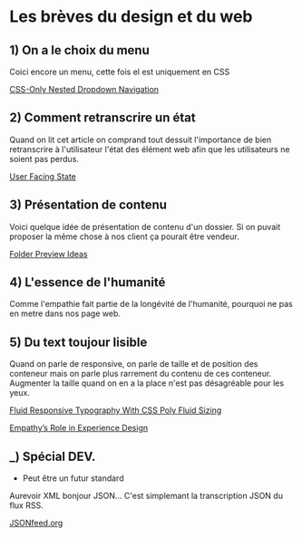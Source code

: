 # Les brèves du design et du web 
 
 
## 1) On a le choix du menu

Coici encore un menu, cette fois el est uniquement en CSS

[CSS-Only Nested Dropdown Navigation](http://codepen.io/gabriellewee/pen/ybKxgB)
 

## 2) Comment retranscrire un état

Quand on lit cet article on comprand tout dessuit l'importance de bien retranscrire à l'utilisateur l'état des élément web afin que les utilisateurs ne soient pas perdus.

[User Facing State](https://css-tricks.com/user-facing-state/)


## 3) Présentation de contenu

Voici quelque idée de présentation de contenu d'un dossier. Si on puvait proposer la même chose à nos client ça pourait être vendeur.

[Folder Preview Ideas](https://tympanus.net/codrops/2017/05/17/folder-preview-ideas/)


## 4) L'essence de l'humanité

Comme l'empathie fait partie de la longévité de l'humanité, pourquoi ne pas en metre dans nos page web.


## 5) Du text toujour lisible

Quand on parle de responsive, on parle de taille et de position des conteneur mais on parle plus rarrement du contenu de ces conteneur. Augmenter la taille quand on en a la place n'est pas désagréable pour les yeux.

[Fluid Responsive Typography With CSS Poly Fluid Sizing](https://www.smashingmagazine.com/2017/05/fluid-responsive-typography-css-poly-fluid-sizing/)

[Empathy’s Role in Experience Design](http://uxmag.com/articles/empathy%E2%80%99s-role-in-experience-design)



## _) Spécial DEV. 
 
- Peut être un futur standard

Aurevoir XML bonjour JSON... C'est simplemant la transcription JSON du flux RSS.

[JSONfeed.org](https://jsonfeed.org/)